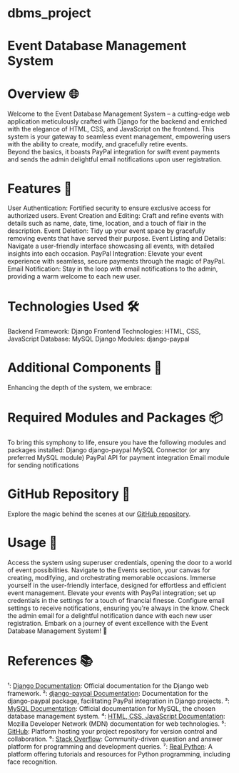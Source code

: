 # dbms_project

# Event Database Management System

# Overview 🌐
Welcome to the Event Database Management System – a cutting-edge web application meticulously crafted with Django for the backend and enriched with the elegance of HTML, CSS, and JavaScript on the frontend. This system is your gateway to seamless event management, empowering users with the ability to create, modify, and gracefully retire events. <br> Beyond the basics, it boasts PayPal integration for swift event payments and sends the admin delightful email notifications upon user registration.

# Features 🚀
User Authentication: Fortified security to ensure exclusive access for authorized users.
Event Creation and Editing: Craft and refine events with details such as name, date, time, location, and a touch of flair in the description.
Event Deletion: Tidy up your event space by gracefully removing events that have served their purpose.
Event Listing and Details: Navigate a user-friendly interface showcasing all events, with detailed insights into each occasion.
PayPal Integration: Elevate your event experience with seamless, secure payments through the magic of PayPal.
Email Notification: Stay in the loop with email notifications to the admin, providing a warm welcome to each new user.

# Technologies Used 🛠️
Backend Framework: Django
Frontend Technologies: HTML, CSS, JavaScript
Database: MySQL
Django Modules:
django-paypal

# Additional Components 📁
Enhancing the depth of the system, we embrace:

# Required Modules and Packages 📦
To bring this symphony to life, ensure you have the following modules and packages installed:
Django
django-paypal
MySQL Connector (or any preferred MySQL module)
PayPal API for payment integration
Email module for sending notifications

# GitHub Repository 📂
Explore the magic behind the scenes at our [GitHub repository](https://github.com/kvsteja2005/dbms_project).

# Usage 🎉
Access the system using superuser credentials, opening the door to a world of event possibilities.
Navigate to the Events section, your canvas for creating, modifying, and orchestrating memorable occasions.
Immerse yourself in the user-friendly interface, designed for effortless and efficient event management.
Elevate your events with PayPal integration; set up credentials in the settings for a touch of financial finesse.
Configure email settings to receive notifications, ensuring you're always in the know.
Check the admin email for a delightful notification dance with each new user registration.
Embark on a journey of event excellence with the Event Database Management System! 🎊

# References 📚
¹: [Django Documentation](https://docs.djangoproject.com/): Official documentation for the Django web framework.
²: [django-paypal Documentation](https://django-paypal.readthedocs.io/): Documentation for the django-paypal package, facilitating PayPal integration in Django projects.
³: [MySQL Documentation](https://dev.mysql.com/doc/): Official documentation for MySQL, the chosen database management system.
⁴: [HTML, CSS, JavaScript Documentation](https://developer.mozilla.org/en-US/docs/Web): Mozilla Developer Network (MDN) documentation for web technologies.
⁵: [GitHub](https://github.com/): Platform hosting your project repository for version control and collaboration.
⁶: [Stack Overflow](https://stackoverflow.com/): Community-driven question and answer platform for programming and development queries.
⁷: [Real Python](https://realpython.com/): A platform offering tutorials and resources for Python programming, including face recognition.
